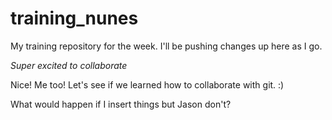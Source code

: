 # training_nunes
My training repository for the week. I'll be pushing changes up here as I go.

*Super excited to collaborate*

Nice! Me too! Let's see if we learned how to collaborate with git. :)

What would happen if I insert things but Jason don't?